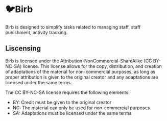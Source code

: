 # 🐦Birb
Birb is designed to simplify tasks related to managing staff, staff punishment, activity tracking.

## Liscensing
Birb is licensed under the Attribution-NonCommercial-ShareAlike (CC BY-NC-SA) license. This license allows for the copy, distribution, and creation of adaptations of the material for non-commercial purposes, as long as proper attribution is given to the original creator and any adaptations are licensed under the same terms.

The CC BY-NC-SA license requires the following elements:
* BY: Credit must be given to the original creator
* NC: The material can only be used for non-commercial purposes
* SA: Adaptations must be licensed under the same terms
